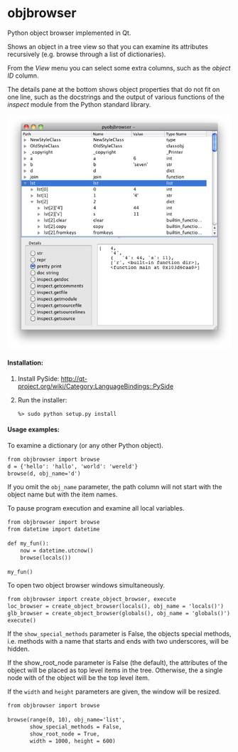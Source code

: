 objbrowser
==========

Python object browser implemented in Qt.

Shows an object in a tree view so that you can examine its attributes
recursively (e.g. browse through a list of dictionaries).

From the _View_ menu you can select some extra columns, such as the 
_object ID_ column.

The details pane at the bottom shows object properties that do not fit
on one line, such as the docstrings and the output of various functions 
of the _inspect_ module from the Python standard library.


![objbrowser screen shot](screen_shot.png)

#### Installation:

1.	Install PySide:
	http://qt-project.org/wiki/Category:LanguageBindings::PySide
	
2.	Run the installer:

		%> sudo python setup.py install
	
#### Usage examples:
	
To examine a dictionary (or any other Python object).

	from objbrowser import browse
	d = {'hello': 'hallo', 'world': 'wereld'} 
	browse(d, obj_name='d')

If you omit the `obj_name` parameter, the path column will not 
start with the object name but with the item names. 
 
To pause program execution and examine all local variables.
 
	from objbrowser import browse
	from datetime import datetime
	
	def my_fun():
	    now = datetime.utcnow()
	    browse(locals())
	
	my_fun()
		
To open two object browser windows simultaneously.

	from objbrowser import create_object_browser, execute
	loc_browser = create_object_browser(locals(), obj_name = 'locals()')
	glb_browser = create_object_browser(globals(), obj_name = 'globals()')
	execute()

If the `show_special_methods` parameter is False, the objects special methods, 
i.e. methods with a name that starts and ends with two underscores, will be hidden.

If the show_root_node parameter is False (the default), the attributes of the object
will be placed as top level items in the tree. Otherwise, the a single node with of
the object will be the top level item.

If the `width` and `height` parameters are given, the window will be resized. 

	from objbrowser import browse

	browse(range(0, 10), obj_name='list', 
    	   show_special_methods = False,
    	   show_root_node = True, 
       	   width = 1000, height = 600) 
       

		
